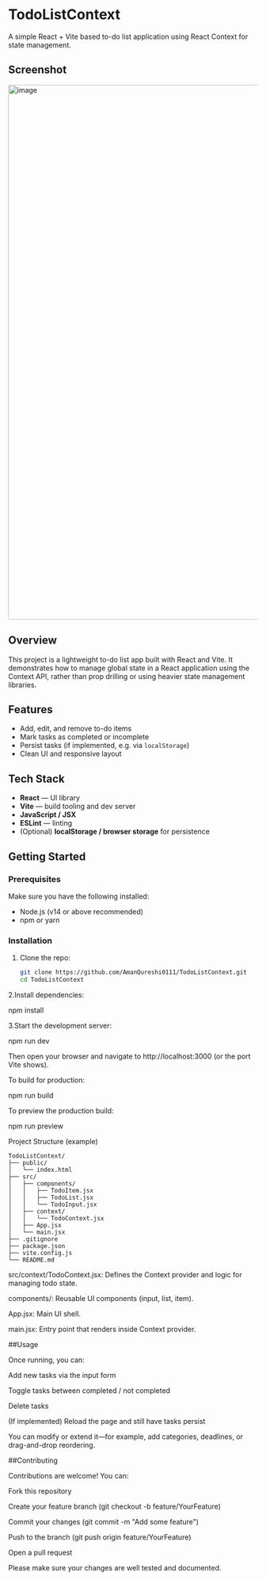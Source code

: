 # TodoListContext

A simple React + Vite based to-do list application using React Context for state management.
## Screenshot
<img width="1920" height="1080" alt="image" src="https://github.com/user-attachments/assets/82960cfb-d2d7-4d23-8804-a422657c7834" />

## Overview

This project is a lightweight to-do list app built with React and Vite. It demonstrates how to manage global state in a React application using the Context API, rather than prop drilling or using heavier state management libraries.

## Features

- Add, edit, and remove to-do items  
- Mark tasks as completed or incomplete  
- Persist tasks (if implemented, e.g. via `localStorage`)  
- Clean UI and responsive layout  

## Tech Stack

- **React** — UI library  
- **Vite** — build tooling and dev server  
- **JavaScript / JSX**  
- **ESLint** — linting  
- (Optional) **localStorage / browser storage** for persistence  

## Getting Started

### Prerequisites

Make sure you have the following installed:

- Node.js (v14 or above recommended)  
- npm or yarn  

### Installation

1. Clone the repo:

   ```bash
   git clone https://github.com/AmanQureshi0111/TodoListContext.git
   cd TodoListContext
2.Install dependencies:

npm install

3.Start the development server:

npm run dev


Then open your browser and navigate to http://localhost:3000 (or the port Vite shows).

To build for production:

npm run build

To preview the production build:

npm run preview

Project Structure (example)
```
TodoListContext/
├── public/
│   └── index.html
├── src/
│   ├── components/
│   │   ├── TodoItem.jsx
│   │   ├── TodoList.jsx
│   │   └── TodoInput.jsx
│   ├── context/
│   │   └── TodoContext.jsx
│   ├── App.jsx
│   └── main.jsx
├── .gitignore
├── package.json
├── vite.config.js
└── README.md
```

src/context/TodoContext.jsx: Defines the Context provider and logic for managing todo state.

components/: Reusable UI components (input, list, item).

App.jsx: Main UI shell.

main.jsx: Entry point that renders <App /> inside Context provider.

##Usage

Once running, you can:

Add new tasks via the input form

Toggle tasks between completed / not completed

Delete tasks

(If implemented) Reload the page and still have tasks persist

You can modify or extend it—for example, add categories, deadlines, or drag-and-drop reordering.

##Contributing

Contributions are welcome! You can:

Fork this repository

Create your feature branch (git checkout -b feature/YourFeature)

Commit your changes (git commit -m "Add some feature")

Push to the branch (git push origin feature/YourFeature)

Open a pull request

Please make sure your changes are well tested and documented.
